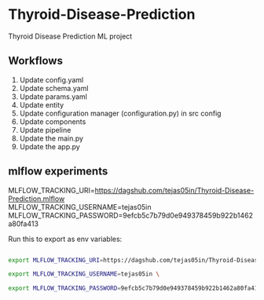 # Thyroid-Disease-Prediction
Thyroid Disease Prediction ML project

## Workflows

1. Update config.yaml
2. Update schema.yaml
3. Update params.yaml
4. Update entity
5. Update configuration manager (configuration.py) in src config
6. Update components
7. Update pipeline
8. Update the main.py
9. Update the app.py

## mlflow experiments


MLFLOW_TRACKING_URI=https://dagshub.com/tejas05in/Thyroid-Disease-Prediction.mlflow \
MLFLOW_TRACKING_USERNAME=tejas05in \
MLFLOW_TRACKING_PASSWORD=9efcb5c7b79d0e949378459b922b1462a80fa413 


Run this to export as env variables:

```bash

export MLFLOW_TRACKING_URI=https://dagshub.com/tejas05in/Thyroid-Disease-Prediction.mlflow \

export MLFLOW_TRACKING_USERNAME=tejas05in \

export MLFLOW_TRACKING_PASSWORD=9efcb5c7b79d0e949378459b922b1462a80fa413

```